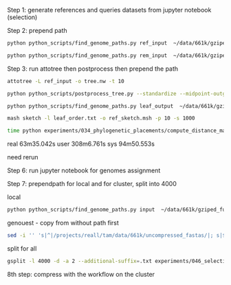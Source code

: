 Step 1: generate references and queries datasets from jupyter notebook (selection)

Step 2: prepend path

```bash
python python_scripts/find_genome_paths.py ref_input  ~/data/661k/gziped_full/ ref_output --is_text
```

```bash
python python_scripts/find_genome_paths.py rem_input  ~/data/661k/gziped_full/ rem_output --is_text
```

Step 3: run attotree then postprocess then prepend the path

```bash
attotree -L ref_input -o tree.nw -t 10
```

```bash
python python_scripts/postprocess_tree.py --standardize --midpoint-outgroup --ladderize --name-internals -l leaf_output.txt -n node_output.txt tree.nw tree.std.nw
```

```bash
python python_scripts/find_genome_paths.py leaf_output  ~/data/661k/gziped_full/ leaf_output_path --is_text
```

```bash
mash sketch -l leaf_order.txt -o ref_sketch.msh -p 10 -s 1000
```

```bash
time python experiments/034_phylogenetic_placements/compute_distance_matrix.py ref.msh remains.txt -l -o distance.csv -v -t 10
```

real	63m35.042s
user	308m6.761s
sys	94m50.553s

need rerun

Step 6: run jupyter notebook for genomes assignment

Step 7: prependpath for local and for cluster, split into 4000

local

```bash
python python_scripts/find_genome_paths.py input  ~/data/661k/gziped_full/ output --is_text
```

genouest - copy from without path first
```bash
sed -i '' 's|^|/projects/reall/tam/data/661k/uncompressed_fastas/|; s|$|.fa|' input
```

split for all

```bash
gsplit -l 4000 -d -a 2 --additional-suffix=.txt experiments/046_selection_strategy_percentage_for_single_species/first_reorder/genouest_path/first_order_01.txt experiments/046_selection_strategy_percentage_for_single_species/batches/genouest_batches/batch_01__
```

8th step: compress with the workflow on the cluster
